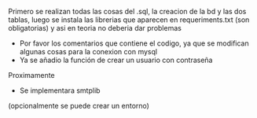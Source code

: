 Primero se realizan todas las cosas del .sql, la creacion de la bd y las dos tablas, 
luego se instala las librerias que aparecen en  requeriments.txt (son obligatorias) y asi en teoria no deberia dar problemas

- Por favor los comentarios que contiene el codigo, ya que se modifican algunas cosas para la conexion con mysql
- Ya se añadio la función de crear un usuario con contraseña

Proximamente
- Se implementara smtplib 

(opcionalmente se puede crear un entorno)